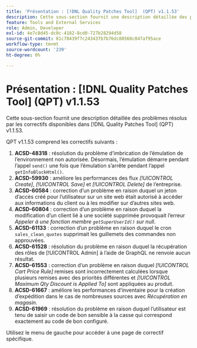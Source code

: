 ```yaml
---
title: 'Présentation : [!DNL Quality Patches Tool]  (QPT) v1.1.53'
description: Cette sous-section fournit une description détaillée des problèmes résolus par les correctifs disponibles dans [!DNL Quality Patches Tool] (QPT) v1.1.53.
feature: Tools and External Services
role: Admin, Developer
exl-id: 4e7c8d45-dc0c-4182-8cd0-727b28294d58
source-git-commit: 81c78439f7c243437b7b76dc80560c847af95ace
workflow-type: tm+mt
source-wordcount: '239'
ht-degree: 0%

---
```


# Présentation : [!DNL Quality Patches Tool] (QPT) v1.1.53

Cette sous-section fournit une description détaillée des problèmes résolus par les correctifs disponibles dans [!DNL Quality Patches Tool] (QPT) v1.1.53.

QPT v1.1.53 comprend les correctifs suivants :

1. **ACSD-48318** : résolution du problème d’imbrication de l’émulation de l’environnement non autorisée. Désormais, l’émulation démarre pendant l’appel `send()` une fois que l’émulation s’arrête pendant l’appel `getInfoBlockHtml()`.
1. **ACSD-59930** : améliore les performances des flux *[!UICONTROL Create]*, *[!UICONTROL Save]* et *[!UICONTROL Delete]* de l’entreprise.
1. **ACSD-60584** : correction d’un problème en raison duquel un jeton d’accès créé pour l’utilisateur sur un site web était autorisé à accéder aux informations du client ou à les modifier sur d’autres sites web.
1. **ACSD-60804** : correction d’un problème en raison duquel la modification d’un client lié à une société supprimée provoquait l’erreur *Appeler à une fonction membre `getSuperUserId()` sur null*.
1. **ACSD-61133** : correction d’un problème en raison duquel le cron `sales_clean_quotes` supprimait les guillemets des commandes non approuvées.
1. **ACSD-61528** : résolution du problème en raison duquel la récupération des rôles de [!UICONTROL Admin] à l’aide de GraphQL ne renvoie aucun résultat.
1. **ACSD-61553** : correction d’un problème en raison duquel *[!UICONTROL Cart Price Rule]* remises sont incorrectement calculées lorsque plusieurs remises avec des priorités différentes et *[!UICONTROL Maximum Qty Discount is Applied To]* sont appliquées au produit.
1. **ACSD-61667** : améliore les performances d’inventaire pour la création d’expédition dans le cas de nombreuses sources avec *Récupération en magasin*.
1. **ACSD-61969** : résolution du problème en raison duquel l’utilisateur est tenu de saisir un code de bon sensible à la casse qui correspond exactement au code de bon configuré.

Utilisez le menu de gauche pour accéder à une page de correctif spécifique.
